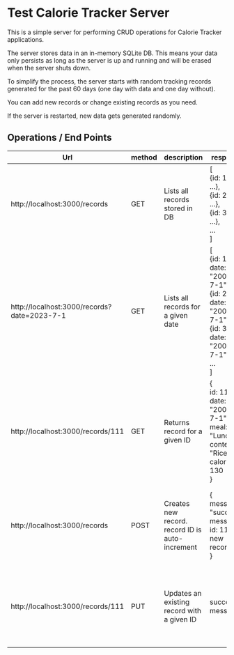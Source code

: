 # Test Calorie Tracker Server

This is a simple server for performing CRUD operations for Calorie Tracker applications.

The server stores data in an in-memory SQLite DB. This means your data only persists as long as the server is up and running and will be erased when the server shuts down.

To simplify the process, the server starts with random tracking records generated for the past 60 days (one day with data and one day without).

You can add new records or change existing records as you need.

If the server is restarted, new data gets generated randomly.

## Operations / End Points

| Url                                         | method | description                                     | response                                                                                                                     | error                                                          |
| ------------------------------------------- | ------ | ----------------------------------------------- | ---------------------------------------------------------------------------------------------------------------------------- | -------------------------------------------------------------- |
| http://localhost:3000/records               | GET    | Lists all records stored in DB                  | [<br> {id: 111, ...},<br> {id: 222, ...},<br> {id: 333, ...},<br> ...<br>]                                                   | 500 => Failed to fetch data                                    |
| http://localhost:3000/records?date=2023-7-1 | GET    | Lists all records for a given date              | [<br> {id: 111, date: "2000-7-1", ...},<br> {id: 222, date: "2000-7-1", ...}, {id: 333, date: "2000-7-1", ...},<br> ...<br>] | 500 => Failed to fetch data                                    |
| http://localhost:3000/records/111           | GET    | Returns record for a given ID                   | {<br> id: 111,<br> date: "2000-7-1",<br> meal: "Lunch",<br> content: "Rice",<br> calories: 130<br>}                          | 500 => Failed to fetch data<br>404 => Record not found         |
| http://localhost:3000/records               | POST   | Creates new record. record ID is auto-increment | {<br> message: "success message",<br> id: 111 // new record ID<br>}                                                          | 500 => Failed to create record<br>400 => Invalid record values |
| http://localhost:3000/records/111           | PUT    | Updates an existing record with a given ID      | success message                                                                                                              | 500 => Failed to update record<br>400 => Invalid record values |

